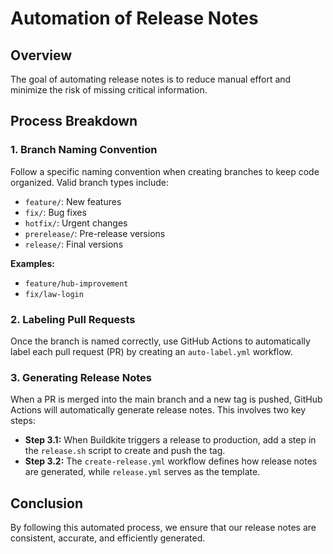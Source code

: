 # Automation of Release Notes

## Overview
The goal of automating release notes is to reduce manual effort and minimize the risk of missing critical information.

## Process Breakdown

### 1. Branch Naming Convention
Follow a specific naming convention when creating branches to keep code organized. Valid branch types include:
- `feature/`: New features
- `fix/`: Bug fixes
- `hotfix/`: Urgent changes
- `prerelease/`: Pre-release versions
- `release/`: Final versions

**Examples:**
- `feature/hub-improvement`
- `fix/law-login`

### 2. Labeling Pull Requests
Once the branch is named correctly, use GitHub Actions to automatically label each pull request (PR) by creating an `auto-label.yml` workflow.

### 3. Generating Release Notes
When a PR is merged into the main branch and a new tag is pushed, GitHub Actions will automatically generate release notes. This involves two key steps:
- **Step 3.1:** When Buildkite triggers a release to production, add a step in the `release.sh` script to create and push the tag.
- **Step 3.2:** The `create-release.yml` workflow defines how release notes are generated, while `release.yml` serves as the template.

## Conclusion
By following this automated process, we ensure that our release notes are consistent, accurate, and efficiently generated.